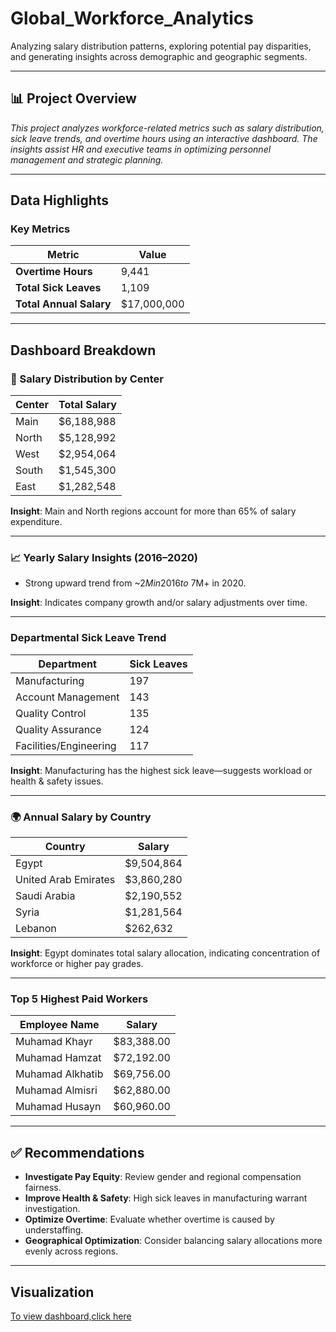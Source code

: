 # Global_Workforce_Analytics
Analyzing salary distribution patterns, exploring potential pay disparities, and generating insights across demographic and geographic segments.

---

## 📊 Project Overview

_This project analyzes workforce-related metrics such as salary distribution, sick leave trends, and overtime hours using an interactive dashboard. The insights assist HR and executive teams in optimizing personnel management and strategic planning._

---

## Data Highlights

### Key Metrics

| Metric                  | Value       |
|------------------------|-------------|
| **Overtime Hours**     | 9,441       |
| **Total Sick Leaves**  | 1,109       |
| **Total Annual Salary**| $17,000,000 |

---

## Dashboard Breakdown

### 🏢 Salary Distribution by Center

| Center | Total Salary |
|--------|--------------|
| Main   | $6,188,988   |
| North  | $5,128,992   |
| West   | $2,954,064   |
| South  | $1,545,300   |
| East   | $1,282,548   |

**Insight**: Main and North regions account for more than 65% of salary expenditure.

---

### 📈 Yearly Salary Insights (2016–2020)

- Strong upward trend from ~$2M in 2016 to ~$7M+ in 2020.

**Insight**: Indicates company growth and/or salary adjustments over time.

---

### Departmental Sick Leave Trend

| Department             | Sick Leaves |
|------------------------|-------------|
| Manufacturing          | 197         |
| Account Management     | 143         |
| Quality Control        | 135         |
| Quality Assurance      | 124         |
| Facilities/Engineering | 117         |

**Insight**: Manufacturing has the highest sick leave—suggests workload or health & safety issues.

---

### 🌍 Annual Salary by Country

| Country            | Salary        |
|-------------------|---------------|
| Egypt             | $9,504,864    |
| United Arab Emirates | $3,860,280 |
| Saudi Arabia      | $2,190,552    |
| Syria             | $1,281,564    |
| Lebanon           | $262,632      |

**Insight**: Egypt dominates total salary allocation, indicating concentration of workforce or higher pay grades.

---

### Top 5 Highest Paid Workers

| Employee Name       | Salary     |
|---------------------|------------|
| Muhamad Khayr       | $83,388.00 |
| Muhamad Hamzat      | $72,192.00 |
| Muhamad Alkhatib    | $69,756.00 |
| Muhamad Almisri     | $62,880.00 |
| Muhamad Husayn      | $60,960.00 |

---

## ✅ Recommendations

- **Investigate Pay Equity**: Review gender and regional compensation fairness.
- **Improve Health & Safety**: High sick leaves in manufacturing warrant investigation.
- **Optimize Overtime**: Evaluate whether overtime is caused by understaffing.
- **Geographical Optimization**: Consider balancing salary allocations more evenly across regions.

---

## Visualization
[To view dashboard,click here](https://ibb.co/sdqM31YC)
